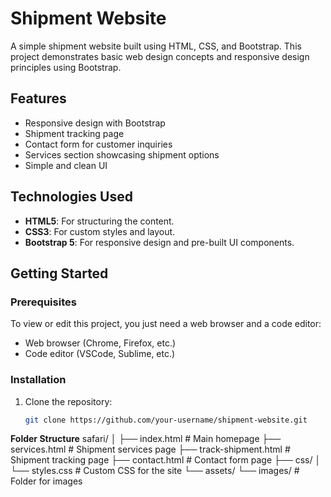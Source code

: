 # Shipment Website

A simple shipment website built using HTML, CSS, and Bootstrap. This project demonstrates basic web design concepts and responsive design principles using Bootstrap.

## Features

- Responsive design with Bootstrap
- Shipment tracking page
- Contact form for customer inquiries
- Services section showcasing shipment options
- Simple and clean UI

## Technologies Used

- **HTML5**: For structuring the content.
- **CSS3**: For custom styles and layout.
- **Bootstrap 5**: For responsive design and pre-built UI components.

## Getting Started

### Prerequisites

To view or edit this project, you just need a web browser and a code editor:

- Web browser (Chrome, Firefox, etc.)
- Code editor (VSCode, Sublime, etc.)

### Installation

1. Clone the repository:
   ```bash
   git clone https://github.com/your-username/shipment-website.git

**Folder Structure**
safari/
│
├── index.html          # Main homepage
├── services.html       # Shipment services page
├── track-shipment.html # Shipment tracking page
├── contact.html        # Contact form page
├── css/
│   └── styles.css      # Custom CSS for the site
└── assets/
    └── images/         # Folder for images
